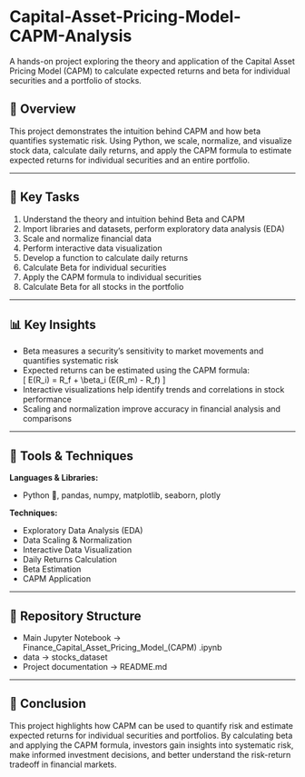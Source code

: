 # Capital-Asset-Pricing-Model-CAPM-Analysis
A hands-on project exploring the theory and application of the Capital Asset Pricing Model (CAPM) to calculate expected returns and beta for individual securities and a portfolio of stocks.

## 📖 Overview

This project demonstrates the intuition behind CAPM and how beta quantifies systematic risk. Using Python, we scale, normalize, and visualize stock data, calculate daily returns, and apply the CAPM formula to estimate expected returns for individual securities and an entire portfolio.

---

## 🧩 Key Tasks

1. Understand the theory and intuition behind Beta and CAPM  
2. Import libraries and datasets, perform exploratory data analysis (EDA)  
3. Scale and normalize financial data  
4. Perform interactive data visualization  
5. Develop a function to calculate daily returns  
6. Calculate Beta for individual securities  
7. Apply the CAPM formula to individual securities  
8. Calculate Beta for all stocks in the portfolio  

---

## 📊 Key Insights

- Beta measures a security’s sensitivity to market movements and quantifies systematic risk  
- Expected returns can be estimated using the CAPM formula:  
  \[
  E(R_i) = R_f + \beta_i (E(R_m) - R_f)
  \]  
- Interactive visualizations help identify trends and correlations in stock performance  
- Scaling and normalization improve accuracy in financial analysis and comparisons  

---

## 🧰 Tools & Techniques

**Languages & Libraries:**  
- Python 🐍, pandas, numpy, matplotlib, seaborn, plotly  

**Techniques:**  
- Exploratory Data Analysis (EDA)  
- Data Scaling & Normalization  
- Interactive Data Visualization  
- Daily Returns Calculation  
- Beta Estimation  
- CAPM Application  

---

## 📂 Repository Structure

- Main Jupyter Notebook → Finance_Capital_Asset_Pricing_Model_(CAPM) .ipynb  
- data → stocks_dataset
- Project documentation → README.md  

---

## 🧠 Conclusion

This project highlights how CAPM can be used to quantify risk and estimate expected returns for individual securities and portfolios. By calculating beta and applying the CAPM formula, investors gain insights into systematic risk, make informed investment decisions, and better understand the risk-return tradeoff in financial markets.

